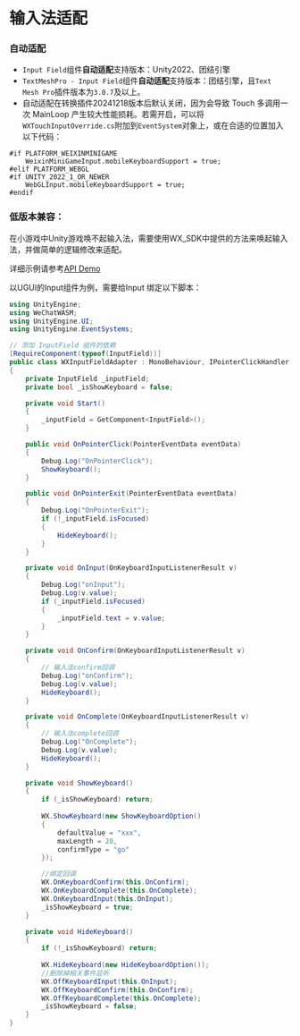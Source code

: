 # 输入法适配

### 自动适配

- `Input Field`组件**自动适配**支持版本：Unity2022、团结引擎
- `TextMeshPro - Input Field`组件**自动适配**支持版本：团结引擎，且`Text Mesh Pro`插件版本为`3.0.7`及以上。
- 自动适配在转换插件20241218版本后默认关闭，因为会导致 Touch 多调用一次 MainLoop 产生较大性能损耗。若需开启，可以将`WXTouchInputOverride.cs`附加到`EventSystem`对象上，或在合适的位置加入以下代码：

```
#if PLATFORM_WEIXINMINIGAME
    WeixinMiniGameInput.mobileKeyboardSupport = true;
#elif PLATFORM_WEBGL
#if UNITY_2022_1_OR_NEWER
    WebGLInput.mobileKeyboardSupport = true;
#endif
```

### 低版本兼容：

在小游戏中Unity游戏唤不起输入法，需要使用WX_SDK中提供的方法来唤起输入法，并做简单的逻辑修改来适配。

详细示例请参考[API Demo](https://github.com/wechat-miniprogram/minigame-unity-webgl-transform/tree/main/Demo/API_V2)

以UGUI的Input组件为例，需要给Input 绑定以下脚本：
```csharp
using UnityEngine;
using WeChatWASM;
using UnityEngine.UI;
using UnityEngine.EventSystems;

// 添加 InputField 组件的依赖
[RequireComponent(typeof(InputField))]
public class WXInputFieldAdapter : MonoBehaviour, IPointerClickHandler, IPointerExitHandler
{
    private InputField _inputField;
    private bool _isShowKeyboard = false;

    private void Start()
    {
        _inputField = GetComponent<InputField>();
    }

    public void OnPointerClick(PointerEventData eventData)
    {
        Debug.Log("OnPointerClick");
        ShowKeyboard();
    }

    public void OnPointerExit(PointerEventData eventData)
    {
        Debug.Log("OnPointerExit");
        if (!_inputField.isFocused)
        {
            HideKeyboard();
        }
    }

    private void OnInput(OnKeyboardInputListenerResult v)
    {
        Debug.Log("onInput");
        Debug.Log(v.value);
        if (_inputField.isFocused)
        {
            _inputField.text = v.value;
        }
    }

    private void OnConfirm(OnKeyboardInputListenerResult v)
    {
        // 输入法confirm回调
        Debug.Log("onConfirm");
        Debug.Log(v.value);
        HideKeyboard();
    }

    private void OnComplete(OnKeyboardInputListenerResult v)
    {
        // 输入法complete回调
        Debug.Log("OnComplete");
        Debug.Log(v.value);
        HideKeyboard();
    }

    private void ShowKeyboard()
    {
        if (_isShowKeyboard) return;
        
        WX.ShowKeyboard(new ShowKeyboardOption()
        {
            defaultValue = "xxx",
            maxLength = 20,
            confirmType = "go"
        });

        //绑定回调
        WX.OnKeyboardConfirm(this.OnConfirm);
        WX.OnKeyboardComplete(this.OnComplete);
        WX.OnKeyboardInput(this.OnInput);
        _isShowKeyboard = true;
    }

    private void HideKeyboard()
    {
        if (!_isShowKeyboard) return;
        
        WX.HideKeyboard(new HideKeyboardOption());
        //删除掉相关事件监听
        WX.OffKeyboardInput(this.OnInput);
        WX.OffKeyboardConfirm(this.OnConfirm);
        WX.OffKeyboardComplete(this.OnComplete);
        _isShowKeyboard = false;
    }
}
```
